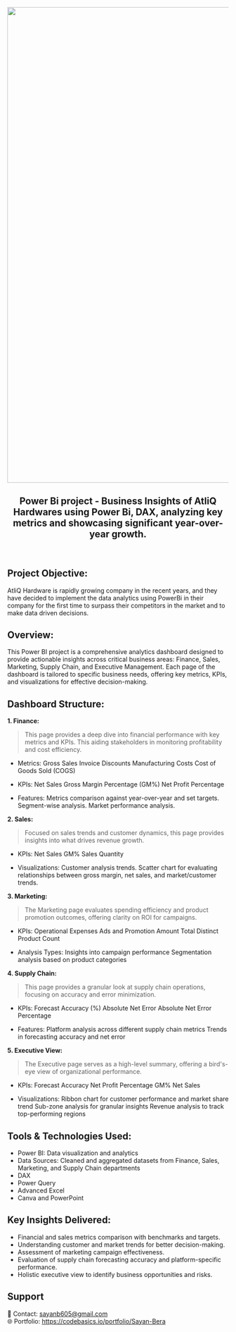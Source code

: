 
<img src=https://github.com/user-attachments/assets/da8fa0d8-fd8b-43f6-a584-17efc3bf81d6 width="1080px"><br>

<h2 align="center"> Power Bi project - Business Insights of AtliQ Hardwares using Power Bi, DAX, analyzing key metrics and showcasing significant year-over-year growth. </h2><br>


## Project Objective:
AtliQ Hardware is rapidly growing company in the recent years, and they have decided to implement the data analytics using PowerBi in their company for the first time to surpass their competitors in the market and to make data driven decisions.


## Overview:
This Power BI project is a comprehensive analytics dashboard designed to provide actionable insights across critical business areas: Finance, Sales, Marketing, Supply Chain, and Executive Management. Each page of the dashboard is tailored to specific business needs, offering key metrics, KPIs, and visualizations for effective decision-making.


## Dashboard Structure:
 
 **1. Finance:**
> This page provides a deep dive into financial performance with key metrics and KPIs. This aiding stakeholders in monitoring profitability and cost efficiency.
    
-   Metrics:
    Gross Sales
    Invoice Discounts
    Manufacturing Costs
    Cost of Goods Sold (COGS)

-   KPIs:
    Net Sales
    Gross Margin Percentage (GM%)
    Net Profit Percentage

-   Features:
    Metrics comparison against year-over-year and set targets.
    Segment-wise analysis.
    Market performance analysis.


 **2. Sales:**
> Focused on sales trends and customer dynamics, this page provides insights into what drives revenue growth.

-   KPIs:
    Net Sales
    GM%
    Sales Quantity

-   Visualizations:
    Customer analysis trends.
    Scatter chart for evaluating relationships between gross margin, net sales, and market/customer trends.


 **3. Marketing:**
> The Marketing page evaluates spending efficiency and product promotion outcomes, offering clarity on ROI for campaigns.

-   KPIs:
    Operational Expenses
    Ads and Promotion Amount
    Total Distinct Product Count

-   Analysis Types:
    Insights into campaign performance
    Segmentation analysis based on product categories


 **4. Supply Chain:**
> This page provides a granular look at supply chain operations, focusing on accuracy and error minimization.

-   KPIs:
    Forecast Accuracy (%)
    Absolute Net Error
    Absolute Net Error Percentage

-   Features:
    Platform analysis across different supply chain metrics
    Trends in forecasting accuracy and net error


 **5. Executive View:**
> The Executive page serves as a high-level summary, offering a bird's-eye view of organizational performance.

-   KPIs:
    Forecast Accuracy
    Net Profit Percentage
    GM%
    Net Sales

-   Visualizations:
    Ribbon chart for customer performance and market share trend
    Sub-zone analysis for granular insights
    Revenue analysis to track top-performing regions


## Tools & Technologies Used:
- Power BI: Data visualization and analytics
- Data Sources: Cleaned and aggregated datasets from Finance, Sales, Marketing, and Supply Chain departments
- DAX
- Power Query
- Advanced Excel
- Canva and PowerPoint


## Key Insights Delivered:
- Financial and sales metrics comparison with benchmarks and targets.
- Understanding customer and market trends for better decision-making.
- Assessment of marketing campaign effectiveness.
- Evaluation of supply chain forecasting accuracy and platform-specific performance.
- Holistic executive view to identify business opportunities and risks.


## Support
📧 Contact: sayanb605@gmail.com <br>
🌐 Portfolio: https://codebasics.io/portfolio/Sayan-Bera
